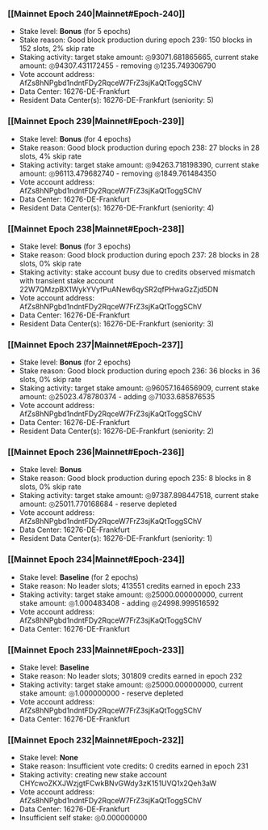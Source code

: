 ### [[Mainnet Epoch 240|Mainnet#Epoch-240]]
* Stake level: **Bonus** (for 5 epochs)
* Stake reason: Good block production during epoch 239: 150 blocks in 152 slots, 2% skip rate
* Staking activity: target stake amount: ◎93071.681865665, current stake amount: ◎94307.431172455 - removing ◎1235.749306790
* Vote account address: AfZs8hNPgbd1ndntFDy2RqceW7FrZ3sjKaQtToggSChV
* Data Center: 16276-DE-Frankfurt
* Resident Data Center(s): 16276-DE-Frankfurt (seniority: 5)
### [[Mainnet Epoch 239|Mainnet#Epoch-239]]
* Stake level: **Bonus** (for 4 epochs)
* Stake reason: Good block production during epoch 238: 27 blocks in 28 slots, 4% skip rate
* Staking activity: target stake amount: ◎94263.718198390, current stake amount: ◎96113.479682740 - removing ◎1849.761484350
* Vote account address: AfZs8hNPgbd1ndntFDy2RqceW7FrZ3sjKaQtToggSChV
* Data Center: 16276-DE-Frankfurt
* Resident Data Center(s): 16276-DE-Frankfurt (seniority: 4)
### [[Mainnet Epoch 238|Mainnet#Epoch-238]]
* Stake level: **Bonus** (for 3 epochs)
* Stake reason: Good block production during epoch 237: 28 blocks in 28 slots, 0% skip rate
* Staking activity: stake account busy due to credits observed mismatch with transient stake account 22W7QMzpBX1WykYVyfPuANew6qySR2qfPHwaGzZjd5DN
* Vote account address: AfZs8hNPgbd1ndntFDy2RqceW7FrZ3sjKaQtToggSChV
* Data Center: 16276-DE-Frankfurt
* Resident Data Center(s): 16276-DE-Frankfurt (seniority: 3)
### [[Mainnet Epoch 237|Mainnet#Epoch-237]]
* Stake level: **Bonus** (for 2 epochs)
* Stake reason: Good block production during epoch 236: 36 blocks in 36 slots, 0% skip rate
* Staking activity: target stake amount: ◎96057.164656909, current stake amount: ◎25023.478780374 - adding ◎71033.685876535
* Vote account address: AfZs8hNPgbd1ndntFDy2RqceW7FrZ3sjKaQtToggSChV
* Data Center: 16276-DE-Frankfurt
* Resident Data Center(s): 16276-DE-Frankfurt (seniority: 2)
### [[Mainnet Epoch 236|Mainnet#Epoch-236]]
* Stake level: **Bonus**
* Stake reason: Good block production during epoch 235: 8 blocks in 8 slots, 0% skip rate
* Staking activity: target stake amount: ◎97387.898447518, current stake amount: ◎25011.770168684 - reserve depleted
* Vote account address: AfZs8hNPgbd1ndntFDy2RqceW7FrZ3sjKaQtToggSChV
* Data Center: 16276-DE-Frankfurt
* Resident Data Center(s): 16276-DE-Frankfurt (seniority: 1)
### [[Mainnet Epoch 234|Mainnet#Epoch-234]]
* Stake level: **Baseline** (for 2 epochs)
* Stake reason: No leader slots; 413551 credits earned in epoch 233
* Staking activity: target stake amount: ◎25000.000000000, current stake amount: ◎1.000483408 - adding ◎24998.999516592
* Vote account address: AfZs8hNPgbd1ndntFDy2RqceW7FrZ3sjKaQtToggSChV
* Data Center: 16276-DE-Frankfurt
### [[Mainnet Epoch 233|Mainnet#Epoch-233]]
* Stake level: **Baseline**
* Stake reason: No leader slots; 301809 credits earned in epoch 232
* Staking activity: target stake amount: ◎25000.000000000, current stake amount: ◎1.000000000 - reserve depleted
* Vote account address: AfZs8hNPgbd1ndntFDy2RqceW7FrZ3sjKaQtToggSChV
* Data Center: 16276-DE-Frankfurt
### [[Mainnet Epoch 232|Mainnet#Epoch-232]]
* Stake level: **None**
* Stake reason: Insufficient vote credits: 0 credits earned in epoch 231
* Staking activity: creating new stake account CHYcwoZKXJWzjgtFCwkBNvGWdy3zK151UVQ1x2Qeh3aW
* Vote account address: AfZs8hNPgbd1ndntFDy2RqceW7FrZ3sjKaQtToggSChV
* Data Center: 16276-DE-Frankfurt
* Insufficient self stake: ◎0.000000000